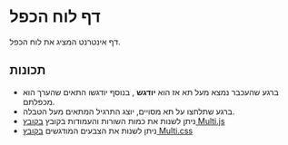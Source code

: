 # דף לוח הכפל
דף אינטרנט המציג את לוח הכפל.

## תכונות
* ברגע שהעכבר נמצא מעל תא אז הוא **יודגש** , בנוסף יודגשו התאים שהערך הוא מכפלתם.
* ברגע שתלחצו על תא מסויים, יוצג התרגיל המתאים מעל הטבלה.
* ניתן לשנות את כמות השורות והעמודות בקובץ [בקובץ Multi.js](https://github.com/ydilmoni/multiplyWebPage/blob/main/Multi.js) 
* ניתן לשנות את הצבעים המודגשים [בקובץ Multi.css](https://github.com/ydilmoni/multiplyWebPage/blob/main/Multy.css)
